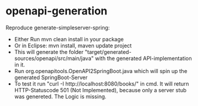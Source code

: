# openapi-generation

Reproduce generate-simpleserver-spring:
  - Either Run mvn clean install in your package
  - Or in Eclipse: mvn install, maven update project
  - This will generate the folder "target/generated-sources/openapi/src/main/java" with the generated API-implementation in it.
  - Run org.openapitools.OpenAPI2SpringBoot.java which will spin up the generated SpringBoot-Server
  - To test it run "curl -I http://localhost:8080/books/" in cmd. It will return HTTP-Statuscode 501 (Not Implemented), because only a server stub was genereted. The Logic is missing.

